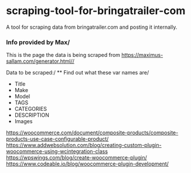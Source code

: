 # scraping-tool-for-bringatrailer-com
A tool for scraping data from bringatrailer.com and posting it internally.

### Info provided by Max/
This is the page the data is being scraped from https://maximus-sallam.com/generator.html//

Data to be scraped:/
** Find out what these var names are/
- Title
- Make
- Model
- TAGS
- CATEGORIES
- DESCRIPTION
- Images

https://woocommerce.com/document/composite-products/composite-products-use-case-configurable-product/
https://www.addwebsolution.com/blog/creating-custom-plugin-woocommerce-using-wcintegration-class
https://wpswings.com/blog/create-woocommerce-plugin/
https://www.codeable.io/blog/woocommerce-plugin-development/
